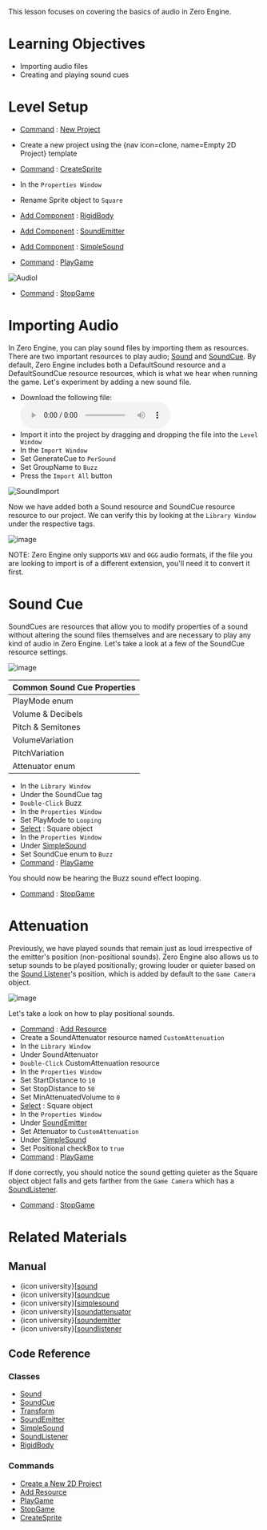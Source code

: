 This lesson focuses on covering the basics of audio in Zero Engine.

 # Learning Objectives

- Importing audio files
- Creating and playing sound cues

 # Level Setup

- [ Command](https://github.com/zeroengineteam/ZeroDocs/blob/master/zero_editor_documentation/zeromanual/editor/editorcommands/commands.markdown) : [ New Project](https://github.com/zeroengineteam/ZeroDocs/blob/master/code_reference/command_reference.markdown#newproject)
 - Create a new project using the {nav icon=clone, name=Empty 2D Project} template
- [ Command](https://github.com/zeroengineteam/ZeroDocs/blob/master/zero_editor_documentation/zeromanual/editor/editorcommands/commands.markdown) : [CreateSprite](https://github.com/zeroengineteam/ZeroDocs/blob/master/code_reference/command_reference.markdown#createsprite)
- In the `Properties Window`
 - Rename Sprite object to `Square`
 - [Add Component](https://github.com/zeroengineteam/ZeroDocs/blob/master/zero_editor_documentation/zeromanual/editor/addremovecomponent/) : [RigidBody](https://github.com/zeroengineteam/ZeroDocs/blob/master/code_reference/class_reference/rigidbody.markdown)
 - [Add Component](https://github.com/zeroengineteam/ZeroDocs/blob/master/zero_editor_documentation/zeromanual/editor/addremovecomponent.markdown) : [ SoundEmitter](https://github.com/zeroengineteam/ZeroDocs/blob/master/code_reference/class_reference/soundemitter.markdown)
 - [Add Component](https://github.com/zeroengineteam/ZeroDocs/blob/master/zero_editor_documentation/zeromanual/editor/addremovecomponent.markdown) : [ SimpleSound](https://github.com/zeroengineteam/ZeroDocs/blob/master/code_reference/class_reference/simplesound.markdown)

- [ Command](https://github.com/zeroengineteam/ZeroDocs/blob/master/zero_editor_documentation/zeromanual/editor/editorcommands/commands.markdown) : [ PlayGame](https://github.com/zeroengineteam/ZeroDocs/blob/master/code_reference/command_reference.markdown#playgame)



![AudioI](https://media.githubusercontent.com/media/zeroengineteam/ZeroFiles/master/doc_files/46662.gif)


- [ Command](https://github.com/zeroengineteam/ZeroDocs/blob/master/zero_editor_documentation/zeromanual/editor/editorcommands/commands.markdown) : [ StopGame](https://github.com/zeroengineteam/ZeroDocs/blob/master/code_reference/command_reference.markdown#stopgame)

 # Importing Audio

In Zero Engine, you can play sound files by importing them as resources. There are two important resources to play audio; [Sound](https://github.com/zeroengineteam/ZeroDocs/blob/master/code_reference/class_reference/sound.markdown) and [SoundCue](https://github.com/zeroengineteam/ZeroDocs/blob/master/code_reference/class_reference/soundcue.markdown). By default, Zero Engine includes both a DefaultSound resource and a DefaultSoundCue resource resources, which is what we hear when running the game. Let's experiment by adding a new sound file.

- Download the following file:
 ![Buzz](https://media.githubusercontent.com/media/zeroengineteam/ZeroFiles/master/doc_files/46672.wav)
- Import it into the project by dragging and dropping the file into the `Level Window`
- In the `Import Window`
 - Set GenerateCue  to `PerSound`
 - Set GroupName  to `Buzz`
 - Press the `Import All` button



![SoundImport](https://media.githubusercontent.com/media/zeroengineteam/ZeroFiles/master/doc_files/46996.gif)


Now we have added both a Sound resource and SoundCue resource resource to our project. We can verify this by looking at the `Library Window` under the respective tags.



![image](https://media.githubusercontent.com/media/zeroengineteam/ZeroFiles/master/doc_files/88672.png)


NOTE: Zero Engine only supports `WAV` and `OGG` audio formats, if the file you are looking to import is of a different extension, you'll need it to convert it first.

 # Sound Cue

SoundCues are resources that allow you to modify properties of a sound without altering the sound files themselves and are necessary to play any kind of audio in Zero Engine. Let's take a look at a few of the SoundCue resource settings.



![image](https://media.githubusercontent.com/media/zeroengineteam/ZeroFiles/master/doc_files/47005.png)


| Common Sound Cue Properties |
|------|
| PlayMode enum | Whether the sound should a [Single](https://github.com/zeroengineteam/ZeroDocs/blob/master/code_reference/enum_reference.markdown#soundplaymode) time or [loop](https://github.com/zeroengineteam/ZeroDocs/blob/master/code_reference/enum_reference.markdown#soundplaymode) on completion |
| Volume  & Decibels  | How quiet or loud the sound should be played |
| Pitch  & Semitones  | How high or low pitched the sound should be played |
| VolumeVariation  | Added random volume variation within the given range when sound is played |
| PitchVariation  | Added random pitch variation within the given range when sound is played |
| Attenuator enum | The resource that defines how the sound behaves based on distance from the origin |

- In the `Library Window`
 - Under the SoundCue  tag
  - `Double-Click` Buzz 
- In the `Properties Window`
 - Set PlayMode  to `Looping`
- [Select](https://github.com/zeroengineteam/ZeroDocs/blob/master/zero_editor_documentation/zeromanual/editor/editorcommands/selectobject.markdown) : Square object
- In the `Properties Window`
 - Under [ SimpleSound](https://github.com/zeroengineteam/ZeroDocs/blob/master/code_reference/class_reference/simplesound.markdown)
  - Set SoundCue enum to `Buzz`
- [ Command](https://github.com/zeroengineteam/ZeroDocs/blob/master/zero_editor_documentation/zeromanual/editor/editorcommands/commands.markdown) : [ PlayGame](https://github.com/zeroengineteam/ZeroDocs/blob/master/code_reference/command_reference.markdown#playgame)

You should now be hearing the Buzz  sound effect looping.

- [ Command](https://github.com/zeroengineteam/ZeroDocs/blob/master/zero_editor_documentation/zeromanual/editor/editorcommands/commands.markdown) : [ StopGame](https://github.com/zeroengineteam/ZeroDocs/blob/master/code_reference/command_reference.markdown#stopgame)

 # Attenuation

Previously, we have played sounds that remain just as loud irrespective of the emitter's position (non-positional sounds). Zero Engine also allows us to setup sounds to be played positionally; growing louder or quieter based on the [Sound Listener](https://github.com/zeroengineteam/ZeroDocs/blob/master/zero_editor_documentation/zeromanual/audio/soundlistener.markdown)'s position, which is added by default to the `Game Camera` object.



![image](https://media.githubusercontent.com/media/zeroengineteam/ZeroFiles/master/doc_files/88634.png)


Let's take a look on how to play positional sounds.

- [ Command](https://github.com/zeroengineteam/ZeroDocs/blob/master/zero_editor_documentation/zeromanual/editor/editorcommands/commands.markdown) : 
 [Add Resource](https://github.com/zeroengineteam/ZeroDocs/blob/master/zero_editor_documentation/zeromanual/editor/editorcommands/resourceadding.markdown)
 - Create a SoundAttenuator resource named `CustomAttenuation`
- In the `Library Window`
 - Under SoundAttenuator 
  - `Double-Click` CustomAttenuation resource
- In the `Properties Window`
 - Set StartDistance  to `10`
 - Set StopDistance  to `50`
 - Set MinAttenuatedVolume  to `0`
- [Select](https://github.com/zeroengineteam/ZeroDocs/blob/master/zero_editor_documentation/zeromanual/editor/editorcommands/selectobject.markdown) : Square object
- In the `Properties Window`
 - Under [ SoundEmitter](https://github.com/zeroengineteam/ZeroDocs/blob/master/code_reference/class_reference/soundemitter.markdown)
  - Set Attenuator  to `CustomAttenuation`
 - Under [ SimpleSound](https://github.com/zeroengineteam/ZeroDocs/blob/master/code_reference/class_reference/simplesound.markdown)
  - Set Positional checkBox to `true`
- [ Command](https://github.com/zeroengineteam/ZeroDocs/blob/master/zero_editor_documentation/zeromanual/editor/editorcommands/commands.markdown) : [ PlayGame](https://github.com/zeroengineteam/ZeroDocs/blob/master/code_reference/command_reference.markdown#playgame)

If done correctly, you should notice the sound getting quieter as the Square object object falls and gets farther from the `Game Camera` which has a [SoundListener](https://github.com/zeroengineteam/ZeroDocs/blob/master/zero_editor_documentation/zeromanual/audio/soundlistener.markdown).

- [ Command](https://github.com/zeroengineteam/ZeroDocs/blob/master/zero_editor_documentation/zeromanual/editor/editorcommands/commands.markdown) : [ StopGame](https://github.com/zeroengineteam/ZeroDocs/blob/master/code_reference/command_reference.markdown#stopgame)

 # Related Materials

 ## Manual
- {icon university}[[sound](https://github.com/zeroengineteam/ZeroDocs/blob/master/zero_editor_documentation/zeromanual/audio/sound.markdown)
- {icon university}[[soundcue](https://github.com/zeroengineteam/ZeroDocs/blob/master/zero_editor_documentation/zeromanual/audio/soundcue.markdown)
- {icon university}[[simplesound](https://github.com/zeroengineteam/ZeroDocs/blob/master/zero_editor_documentation/zeromanual/audio/simplesound.markdown)
- {icon university}[[soundattenuator](https://github.com/zeroengineteam/ZeroDocs/blob/master/zero_editor_documentation/zeromanual/audio/soundattenuator.markdown)
- {icon university}[[soundemitter](https://github.com/zeroengineteam/ZeroDocs/blob/master/zero_editor_documentation/zeromanual/audio/soundemitter.markdown)
- {icon university}[[soundlistener](https://github.com/zeroengineteam/ZeroDocs/blob/master/zero_editor_documentation/zeromanual/audio/soundlistener.markdown)

 ## Code Reference
 ### Classes
- [Sound](https://github.com/zeroengineteam/ZeroDocs/blob/master/code_reference/class_reference/sound.markdown)
- [SoundCue](https://github.com/zeroengineteam/ZeroDocs/blob/master/code_reference/class_reference/soundcue.markdown)
- [Transform](https://github.com/zeroengineteam/ZeroDocs/blob/master/code_reference/class_reference/Transform.markdown)
- [SoundEmitter](https://github.com/zeroengineteam/ZeroDocs/blob/master/code_reference/class_reference/SoundEmitter.markdown)
- [SimpleSound](https://github.com/zeroengineteam/ZeroDocs/blob/master/code_reference/class_reference/SimpleSound.markdown)
- [SoundListener](https://github.com/zeroengineteam/ZeroDocs/blob/master/code_reference/class_reference/SoundListener.markdown)
- [RigidBody](https://github.com/zeroengineteam/ZeroDocs/blob/master/code_reference/class_reference/rigidbody.markdown)

 ### Commands
- [Create a New 2D Project](https://github.com/zeroengineteam/ZeroDocs/blob/master/code_reference/command_reference.markdown#newproject)
- [ Add Resource](https://github.com/zeroengineteam/ZeroDocs/blob/master/code_reference/command_reference.markdown#add)
- [ PlayGame](https://github.com/zeroengineteam/ZeroDocs/blob/master/code_reference/command_reference.markdown#playgame)
- [ StopGame](https://github.com/zeroengineteam/ZeroDocs/blob/master/code_reference/command_reference.markdown#stopgame)
- [CreateSprite](https://github.com/zeroengineteam/ZeroDocs/blob/master/code_reference/command_reference.markdown#createsprite) 

 